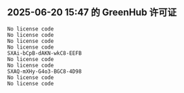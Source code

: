 ## 2025-06-20 15:47 的 GreenHub 许可证
```
No license code
No license code
No license code
No license code
SXAi-bCpB-dAKN-wkC8-EEFB
No license code
No license code
SXAQ-mXHy-G4o3-BGC8-4D98
No license code
No license code
```
